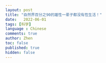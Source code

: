 ```yaml
---
layout: post
title: "自然界百分之90的雄性一辈子都没有性生活！"
date:   2022-06-01
tags: [科学]
language : Chinese
comments: true
author: Zhen
toc: false
published: true
hidden: false
---
```


<!--stackedit_data:
eyJoaXN0b3J5IjpbLTY2MTc4MDQ3Nl19
-->